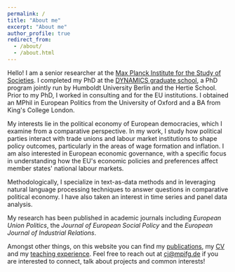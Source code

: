 ```yaml
---
permalink: /
title: "About me"
excerpt: "About me"
author_profile: true
redirect_from: 
  - /about/
  - /about.html
---
```


Hello! I am a senior researcher at the [Max Planck Institute for the Study of Societies](https://www.mpifg.de/2733/en). I completed my PhD at the [DYNAMICS graduate school](https://www.sowi.hu-berlin.de/en/dynamics/), a PhD program jointly run by Humboldt University Berlin and the Hertie School. Prior to my PhD, I worked in consulting and for the EU institutions. I obtained an MPhil in European Politics from the University of Oxford and a BA from King's College London.  

My interests lie in the political economy of European democracies, which I examine from a comparative perspective. In my work, I study how political parties interact with trade unions and labour market institutions to shape policy outcomes, particularly in the areas of wage formation and inflation.  I am also interested in European economic governance, with a specific focus in understanding how the EU's economic policies and preferences affect member states' national labour markets.

Methodologically, I specialize in text-as-data methods and in leveraging natural language processing techniques to answer questions in comparative political economy. I have also taken an interest in time series and panel data analysis. 

My research has been published in academic journals including *European Union Politics*, the *Journal of European Social Policy* and the *European Journal of Industrial Relations*.

Amongst other things, on this website you can find my [publications](https://joshcova.github.io/publications/), my [CV](https://joshcova.github.io/files/CV_COVA_Jan_2025.pdf) and my [teaching experience](https://joshcova.github.io/teaching/). Feel free to reach out at <cj@mpifg.de> if you are interested to connect, talk about projects and common interests!